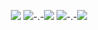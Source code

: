 


<p align="center">
  <img src="http://github-profile-summary-cards.vercel.app/api/cards/profile-details?username=gunjee007&theme=tokyonight" />
  <img src="http://github-profile-summary-cards.vercel.app/api/cards/repos-per-language?username=gunjee007&theme=tokyonight"  />-.-<img src="http://github-profile-summary-cards.vercel.app/api/cards/most-commit-language?username=gunjee007&theme=tokyonight" />
  <img src="http://github-profile-summary-cards.vercel.app/api/cards/stats?username=gunjee007&theme=tokyonight"/>-.-<img src="http://github-profile-summary-cards.vercel.app/api/cards/productive-time?username=gunjee007&theme=tokyonight&utcOffset=8" />
</p>
